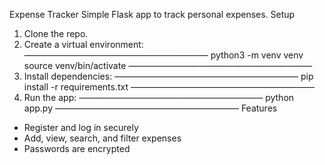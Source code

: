 Expense Tracker
Simple Flask app to track personal expenses.
Setup

1. Clone the repo.
2. Create a virtual environment:
—————————————————————
    python3 -m venv venv
    source venv/bin/activate
—————————————————————
3. Install dependencies:
—————————————————————
    pip install -r requirements.txt
—————————————————————
4. Run the app:
—————————————————————
    python app.py
—————————————————————
Features

- Register and log in securely
- Add, view, search, and filter expenses
- Passwords are encrypted